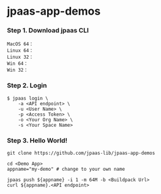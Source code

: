 jpaas-app-demos
===============

### Step 1. Download jpaas CLI

	MacOS 64：
	Linux 64：
	Linux 32：
	Win 64：
	Win 32：

### Step 2. Login

	$ jpaas login \
		-a <API endpoint> \
		-u <User Name> \
		-p <Access Token> \
		-o <Your Org Name> \
		-s <Your Space Name>

### Step 3. Hello World!

	git clone https://github.com/jpaas-lib/jpaas-app-demos

	cd <Demo App>
	appname="my-demo" # change to your own name

	jpaas push ${appname} -i 1 -m 64M -b <Buildpack Url>
	curl ${appname}.<API endpoint>
